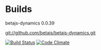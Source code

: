 # Builds

betajs-dynamics 0.0.39



[git://github.com/betajs/betajs-dynamics.git](git://github.com/betajs/betajs-dynamics.git)

[![Build Status](https://api.travis-ci.org/betajs/betajs-dynamics.svg?branch=master)](https://travis-ci.org/betajs/betajs-dynamics)
[![Code Climate](https://codeclimate.com/github/betajs/betajs-dynamics/badges/gpa.svg)](https://codeclimate.com/github/betajs/betajs-dynamics)
